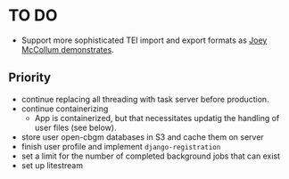 # TO DO

- Support more sophisticated TEI import and export formats as [Joey McCollum demonstrates](https://jjmccollum.github.io/teiphy/advanced.html#analysis-at-varying-levels-of-detail-using-reading-types).

## Priority
- continue replacing all threading with task server before production.
- continue containerizing
    - App is containerized, but that necessitates updatig the handling of user files (see below).
- store user open-cbgm databases in S3 and cache them on server
- finish user profile and implement `django-registration`
- set a limit for the number of completed background jobs that can exist
- set up litestream